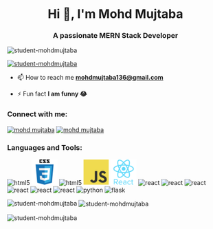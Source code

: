 
<h1 align="center">Hi 👋, I'm Mohd Mujtaba</h1>
<h3 align="center">A passionate MERN Stack Developer</h3>

<p align="left"> <img src="https://komarev.com/ghpvc/?username=student-mohdmujtaba&label=Profile%20views&color=0e75b6&style=flat" alt="student-mohdmujtaba" /> </p>

<p align="left" > <a href="https://github.com/ryo-ma/github-profile-trophy"><img src="https://github-profile-trophy.vercel.app/?username=student-mohdmujtaba" alt="student-mohdmujtaba" /></a> </p>

- 📫 How to reach me **mohdmujtaba136@gmail.com**

- ⚡ Fun fact **I am funny 😂**

<h3 align="left">Connect with me:</h3>
<p align="left">
<a href="https://linkedin.com/in/mohd mujtaba" target="blank"><img align="center" src="https://raw.githubusercontent.com/rahuldkjain/github-profile-readme-generator/master/src/images/icons/Social/linked-in-alt.svg" alt="mohd mujtaba" height="35" width="45" /></a>
  <a href="https://x.com/MohdMujtab572" target="blank"><img align="center" src="https://encrypted-tbn0.gstatic.com/images?q=tbn:ANd9GcQw6qXiobSuo2F-SyW9wtZwrEkZM7janOu0xQ&s" alt="mohd mujtaba" height="35" width="45" /></a>
</p>

<h3 align="left">Languages and Tools:</h3>
<p align="left" > <img src="https://cdn.iconscout.com/icon/free/png-256/free-html-5-logo-icon-download-in-svg-png-gif-file-formats--programming-langugae-language-pack-logos-icons-1175208.png" alt="html5" width="50" height="50"/>  <img src="https://raw.githubusercontent.com/devicons/devicon/master/icons/css3/css3-original-wordmark.svg" alt="css3" width="60" height="60"/> 
  <img src="https://cdn3d.iconscout.com/3d/free/thumb/free-tailwind-css-3d-icon-download-in-png-blend-fbx-gltf-file-formats--open-source-framework-code-logos-and-brands-pack-icons-9325303.png" alt="html5" width="60" height="60"/>
<img src="https://raw.githubusercontent.com/devicons/devicon/master/icons/javascript/javascript-original.svg" alt="javascript" width="60" height="60"/>  <img src="https://raw.githubusercontent.com/devicons/devicon/master/icons/react/react-original-wordmark.svg" alt="react" width="60" height="60"/>
<img src="https://encrypted-tbn0.gstatic.com/images?q=tbn:ANd9GcS4ayXLqqJg-SmITAHr5Wj9VRR2YtcO4JFJ5g&s" alt="react" width="70" height="60"/>  <img src="https://cdn.prod.website-files.com/6320125ace536b6ad148eca3/66502d746f57d299fe0e0c31_Image%201-Express.js.webp" alt="react" width="100" height="60"/> <img src="https://encrypted-tbn0.gstatic.com/images?q=tbn:ANd9GcTAGnTL2T8pjRFgzqIxRE19EKDgvzXAgnO7tg&s" alt="react" width="125" height="60"/> <img src="https://static-00.iconduck.com/assets.00/visual-studio-code-icon-256x253-aohjujpt.png"             alt="react" width="70" height="62"/>  <img src="https://encrypted-tbn0.gstatic.com/images?q=tbn:ANd9GcRqXdrAQwLaiu5ZCBGzTUZkaSzOtvmAXRF8Xw&s" alt="react" width="70" height="62"/> 
<img 
src="https://camo.githubusercontent.com/29e7c6fd93181c436384fec1e9ab52cc6e2aee4d28a2a3eda51d48e2cdd6d751/68747470733a2f2f696d672e736869656c64732e696f2f62616467652f76657263656c2d2532333030303030302e7376673f7374796c653d706c6173746963266c6f676f3d76657263656c266c6f676f436f6c6f723d7768697465" alt="react" width="110" height="50"/> 
  <img src="https://hackernoon.imgix.net/images/VyvcKdbWHbTaN3QzRCQQS7pXASq1-y42k312q.png" alt="python"  width="90" height="50"/>
   <img src="https://flask.palletsprojects.com/en/stable/_static/flask-logo.svg" alt="flask"  width="90" height="50"/>
</p>

<p><img align="left" src="https://github-readme-stats.vercel.app/api/top-langs?username=student-mohdmujtaba&show_icons=true&locale=en&layout=compact" alt="student-mohdmujtaba" /></p>

<p>&nbsp;<img align="center" src="https://github-readme-stats.vercel.app/api?username=student-mohdmujtaba&show_icons=true&locale=en" alt="student-mohdmujtaba" /></p>

<p><img align="center" src="https://github-readme-streak-stats.herokuapp.com/?user=student-mohdmujtaba&" alt="student-mohdmujtaba" /></p>

